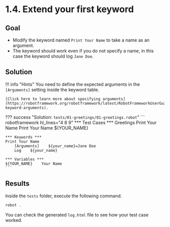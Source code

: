 # 1.4. Extend your first keyword

## Goal

* Modify the keyword named `Print Your Name` to take a name as an argument.
* The keyword should work even if you do not specify a name, in this case the keyword should log `Jane Doe`.

## Solution

!!! info "Hints"
    You need to define the expected arguments in the `[Arguments]` setting inside the keyword table.

    [Click here to learn more about specifying arguments](https://robotframework.org/robotframework/latest/RobotFrameworkUserGuide.html#user-keyword-arguments).

??? success "Solution: `tests/01-greetings/01-greetings.robot`"
    ``` robotframework hl_lines="4 8 9"
    *** Test Cases ***
    Greetings
        Print Your Name
        Print Your Name    ${YOUR_NAME}

    *** Keywords ***
    Print Your Name
        [Arguments]    ${your_name}=Jane Doe
        Log    ${your_name}

    *** Variables ***
    ${YOUR_NAME}    Your Name
    ```

## Results

Inside the `tests` folder, execute the following command.

``` bash
robot .
```

You can check the generated `log.html` file to see how your test case worked.
